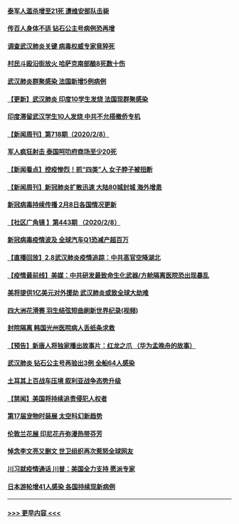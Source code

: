 #### [泰军人滥杀增至21死 遭维安部队击毙](../pages/prog202/a102772913.md?t=02091422) 
#### [传百人身体不适 钻石公主号病例恐再增](../pages/prog202/a102773051.md?t=02091422) 
#### [调查武汉肺炎关键 病毒权威专家竟猝死](../pages/prog202/a102773033.md?t=02091422) 
#### [村民斗殴沿街放火 哈萨克南部酿8死数十伤](../pages/prog202/a102772980.md?t=02091422) 
#### [武汉肺炎群聚感染 法国新增5例病例](../pages/prog202/a102772957.md?t=02091422) 
#### [【更新】武汉肺炎 印度10学生发烧 法国现群聚感染](../pages/prog202/a102770740.md?t=02091422) 
#### [印度滞留武汉学生10人发烧 中共不允搭撤侨专机](../pages/prog202/a102772946.md?t=02091422) 
#### [【新闻周刊】第718期（2020/2/8）](../pages/prog202/a102772921.md?t=02091422) 
#### [军人疯狂射击 泰国呵叻府商场至少20死](../pages/prog202/a102772833.md?t=02091422) 
#### [【新闻看点】控疫惨烈！抓“四类”人 女子脖子被扭断](../pages/prog202/a102772896.md?t=02091422) 
#### [【新闻周刊】新冠肺炎扩散迅速 大陆80城封城 海外增患](../pages/prog202/a102772852.md?t=02091422) 
#### [新冠病毒持续传播 2月8日各国情况更新](../pages/prog202/a102772826.md?t=02091422) 
#### [【社区广角镜  】第443期  （2020/2/8）](../pages/prog202/a102772736.md?t=02091422) 
#### [新冠病毒疫情波及 全球汽车Q1恐减产超百万](../pages/prog202/a102772695.md?t=02091422) 
#### [【直播回放】2.8武汉肺炎疫情追踪：中共高官空降湖北](../pages/prog202/a102772618.md?t=02091422) 
#### [【疫情最前线】美媒：中共研发最致命生化武器/方舱隔离医院恐出现暴乱](../pages/prog202/a102772439.md?t=02091422) 
#### [美将提供1亿美元对外援助 武汉肺炎或致全球大劫难](../pages/prog202/a102772361.md?t=02091422) 
#### [四大洲花滑赛 羽生结弦短曲刷新世界纪录(视频)](../pages/prog202/a102772341.md?t=02091422) 
#### [封院隔离 韩国光州医院病人丢纸条求救](../pages/prog202/a102772282.md?t=02091422) 
#### [【预告】新唐人将独家播出故事片：红龙之爪 （华为孟晚舟的故事）](../pages/prog202/a102767728.md?t=02091422) 
#### [武汉肺炎 钻石公主号再验出3例 全船64人感染](../pages/prog202/a102771726.md?t=02091422) 
#### [土耳其上百战车压境 叙利亚战争态势升级](../pages/prog202/a102772132.md?t=02091422) 
#### [【禁闻】美国将持续追责侵犯人权者](../pages/prog202/a102772042.md?t=02091422) 
#### [第17届宠物时装展 太空科幻新趋势](../pages/prog202/a102772033.md?t=02091422) 
#### [伦敦兰花展 印尼花卉弥漫热带芬芳](../pages/prog202/a102772026.md?t=02091422) 
#### [悼念李文亮又删文 世卫组织再次惹怒全球网友](../pages/prog202/a102771968.md?t=02091422) 
#### [川习就疫情通话 川普：美国全力支持 愿派专家](../pages/prog202/a102771930.md?t=02091422) 
#### [日本游轮增41人感染 各国持续现新病例](../pages/prog202/a102771912.md?t=02091422) 

----
#### [ >>> 更早内容 <<< ](../indexes/prog202-earlier.md)
